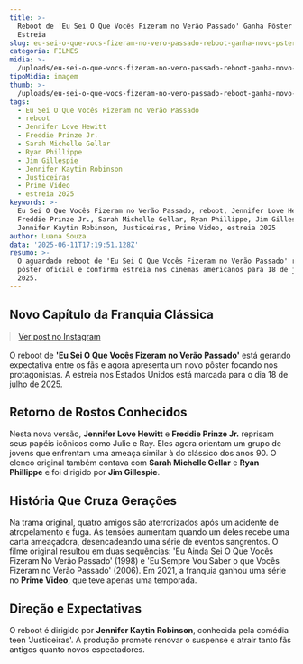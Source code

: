```yaml
---
title: >-
  Reboot de 'Eu Sei O Que Vocês Fizeram no Verão Passado' Ganha Pôster e Anuncia
  Estreia
slug: eu-sei-o-que-vocs-fizeram-no-vero-passado-reboot-ganha-novo-pster-veja
categoria: FILMES
midia: >-
  /uploads/eu-sei-o-que-vocs-fizeram-no-vero-passado-reboot-ganha-novo-pster-veja-thumb.png
tipoMidia: imagem
thumb: >-
  /uploads/eu-sei-o-que-vocs-fizeram-no-vero-passado-reboot-ganha-novo-pster-veja-thumb.png
tags:
  - Eu Sei O Que Vocês Fizeram no Verão Passado
  - reboot
  - Jennifer Love Hewitt
  - Freddie Prinze Jr.
  - Sarah Michelle Gellar
  - Ryan Phillippe
  - Jim Gillespie
  - Jennifer Kaytin Robinson
  - Justiceiras
  - Prime Video
  - estreia 2025
keywords: >-
  Eu Sei O Que Vocês Fizeram no Verão Passado, reboot, Jennifer Love Hewitt,
  Freddie Prinze Jr., Sarah Michelle Gellar, Ryan Phillippe, Jim Gillespie,
  Jennifer Kaytin Robinson, Justiceiras, Prime Video, estreia 2025
author: Luana Souza
data: '2025-06-11T17:19:51.128Z'
resumo: >-
  O aguardado reboot de 'Eu Sei O Que Vocês Fizeram no Verão Passado' revela
  pôster oficial e confirma estreia nos cinemas americanos para 18 de julho de
  2025.
---
```


## Novo Capítulo da Franquia Clássica

<blockquote class="instagram-media" data-instgrm-permalink="https://www.instagram.com/p/DKwu9IEJ-iJ/" data-instgrm-version="14" style="width:100%; max-width:540px; margin:1rem auto;"><a href="https://www.instagram.com/p/DKwu9IEJ-iJ/">Ver post no Instagram</a></blockquote>

O reboot de **'Eu Sei O Que Vocês Fizeram no Verão Passado'** está gerando expectativa entre os fãs e agora apresenta um novo pôster focando nos protagonistas. A estreia nos Estados Unidos está marcada para o dia 18 de julho de 2025.

## Retorno de Rostos Conhecidos

Nesta nova versão, **Jennifer Love Hewitt** e **Freddie Prinze Jr.** reprisam seus papéis icônicos como Julie e Ray. Eles agora orientam um grupo de jovens que enfrentam uma ameaça similar à do clássico dos anos 90. O elenco original também contava com **Sarah Michelle Gellar** e **Ryan Phillippe** e foi dirigido por **Jim Gillespie**.

## História Que Cruza Gerações

Na trama original, quatro amigos são aterrorizados após um acidente de atropelamento e fuga. As tensões aumentam quando um deles recebe uma carta ameaçadora, desencadeando uma série de eventos sangrentos. O filme original resultou em duas sequências: 'Eu Ainda Sei O Que Vocês Fizeram No Verão Passado' (1998) e 'Eu Sempre Vou Saber o que Vocês Fizeram no Verão Passado' (2006). Em 2021, a franquia ganhou uma série no **Prime Video**, que teve apenas uma temporada.

## Direção e Expectativas

O reboot é dirigido por **Jennifer Kaytin Robinson**, conhecida pela comédia teen 'Justiceiras'. A produção promete renovar o suspense e atrair tanto fãs antigos quanto novos espectadores.

